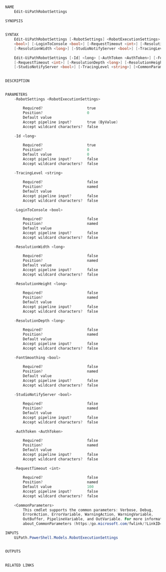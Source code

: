 ﻿```PowerShell

NAME
    Edit-UiPathRobotSettings
    
SYNOPSIS
    
    
SYNTAX
    Edit-UiPathRobotSettings [-RobotSettings] <RobotExecutionSettings> [-AuthToken <AuthToken>] [-FontSmoothing 
    <bool>] [-LoginToConsole <bool>] [-RequestTimeout <int>] [-ResolutionDepth <long>] [-ResolutionHeight <long>] 
    [-ResolutionWidth <long>] [-StudioNotifyServer <bool>] [-TracingLevel <string>] [<CommonParameters>]
    
    Edit-UiPathRobotSettings [-Id] <long> [-AuthToken <AuthToken>] [-FontSmoothing <bool>] [-LoginToConsole <bool>] 
    [-RequestTimeout <int>] [-ResolutionDepth <long>] [-ResolutionHeight <long>] [-ResolutionWidth <long>] 
    [-StudioNotifyServer <bool>] [-TracingLevel <string>] [<CommonParameters>]
    
    
DESCRIPTION
    

PARAMETERS
    -RobotSettings <RobotExecutionSettings>
        
        Required?                    true
        Position?                    0
        Default value                
        Accept pipeline input?       true (ByValue)
        Accept wildcard characters?  false
        
    -Id <long>
        
        Required?                    true
        Position?                    0
        Default value                0
        Accept pipeline input?       false
        Accept wildcard characters?  false
        
    -TracingLevel <string>
        
        Required?                    false
        Position?                    named
        Default value                
        Accept pipeline input?       false
        Accept wildcard characters?  false
        
    -LoginToConsole <bool>
        
        Required?                    false
        Position?                    named
        Default value                
        Accept pipeline input?       false
        Accept wildcard characters?  false
        
    -ResolutionWidth <long>
        
        Required?                    false
        Position?                    named
        Default value                
        Accept pipeline input?       false
        Accept wildcard characters?  false
        
    -ResolutionHeight <long>
        
        Required?                    false
        Position?                    named
        Default value                
        Accept pipeline input?       false
        Accept wildcard characters?  false
        
    -ResolutionDepth <long>
        
        Required?                    false
        Position?                    named
        Default value                
        Accept pipeline input?       false
        Accept wildcard characters?  false
        
    -FontSmoothing <bool>
        
        Required?                    false
        Position?                    named
        Default value                
        Accept pipeline input?       false
        Accept wildcard characters?  false
        
    -StudioNotifyServer <bool>
        
        Required?                    false
        Position?                    named
        Default value                
        Accept pipeline input?       false
        Accept wildcard characters?  false
        
    -AuthToken <AuthToken>
        
        Required?                    false
        Position?                    named
        Default value                
        Accept pipeline input?       false
        Accept wildcard characters?  false
        
    -RequestTimeout <int>
        
        Required?                    false
        Position?                    named
        Default value                100
        Accept pipeline input?       false
        Accept wildcard characters?  false
        
    <CommonParameters>
        This cmdlet supports the common parameters: Verbose, Debug,
        ErrorAction, ErrorVariable, WarningAction, WarningVariable,
        OutBuffer, PipelineVariable, and OutVariable. For more information, see 
        about_CommonParameters (https:/go.microsoft.com/fwlink/?LinkID=113216). 
    
INPUTS
    UiPath.PowerShell.Models.RobotExecutionSettings
    
    
OUTPUTS
    
    
RELATED LINKS



```
